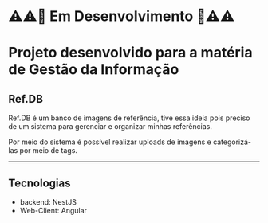 # ⚠️⚠️🛑 Em Desenvolvimento 🛑⚠️⚠️  

# Projeto desenvolvido para a matéria de Gestão da Informação

## Ref.DB 
Ref.DB é um banco de imagens de referência, tive essa ideia pois preciso de um sistema para gerenciar e organizar minhas referências.

Por meio do sistema é possível realizar uploads de imagens e categorizá-las por meio de tags.

--------------------
## Tecnologias  
- backend: NestJS 
- Web-Client: Angular